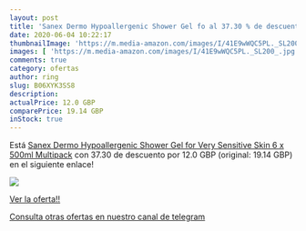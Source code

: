 ```yaml
---
layout: post
title: 'Sanex Dermo Hypoallergenic Shower Gel fo al 37.30 % de descuento'
date: 2020-06-04 10:22:17
thumbnailImage: 'https://m.media-amazon.com/images/I/41E9wWQC5PL._SL200_.jpg'
images: [ 'https://m.media-amazon.com/images/I/41E9wWQC5PL._SL200_.jpg' ]
comments: true
category: ofertas
author: ring
slug: B06XYK3SS8
description:
actualPrice: 12.0 GBP
comparePrice: 19.14 GBP
inStock: true
---
```


Está [Sanex Dermo Hypoallergenic Shower Gel for Very Sensitive Skin 6 x 500ml Multipack](https://www.amazon.com/dp/B06XYK3SS8/?tag=redken08-20) con 37.30 de descuento por 12.0 GBP (original: 19.14 GBP) en el siguiente enlace!

[![](https://m.media-amazon.com/images/I/41E9wWQC5PL._SL200_.jpg)](https://www.amazon.com/dp/B06XYK3SS8/?tag=redken08-20)

[Ver la oferta!!](https://www.amazon.com/dp/B06XYK3SS8/?tag=redken08-20)

[Consulta otras ofertas en nuestro canal de telegram](https://t.me/s/ofertas25)
